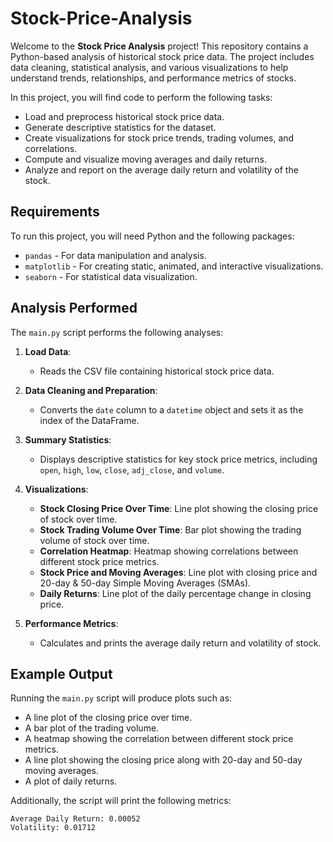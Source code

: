 # Stock-Price-Analysis
Welcome to the **Stock Price Analysis** project! This repository contains a Python-based analysis of historical stock price data. The project includes data cleaning, statistical analysis, and various visualizations to help understand trends, relationships, and performance metrics of stocks.

In this project, you will find code to perform the following tasks:

- Load and preprocess historical stock price data.
- Generate descriptive statistics for the dataset.
- Create visualizations for stock price trends, trading volumes, and correlations.
- Compute and visualize moving averages and daily returns.
- Analyze and report on the average daily return and volatility of the stock.

## Requirements

To run this project, you will need Python and the following packages:

- `pandas` - For data manipulation and analysis.
- `matplotlib` - For creating static, animated, and interactive visualizations.
- `seaborn` - For statistical data visualization.
  
## Analysis Performed

The `main.py` script performs the following analyses:

1. **Load Data**:
   - Reads the CSV file containing historical stock price data.

2. **Data Cleaning and Preparation**:
   - Converts the `date` column to a `datetime` object and sets it as the index of the DataFrame.

3. **Summary Statistics**:
   - Displays descriptive statistics for key stock price metrics, including `open`, `high`, `low`, `close`, `adj_close`, and `volume`.

4. **Visualizations**:
   - **Stock Closing Price Over Time**: Line plot showing the closing price of stock over time.
   - **Stock Trading Volume Over Time**: Bar plot showing the trading volume of stock over time.
   - **Correlation Heatmap**: Heatmap showing correlations between different stock price metrics.
   - **Stock Price and Moving Averages**: Line plot with closing price and 20-day & 50-day Simple Moving Averages (SMAs).
   - **Daily Returns**: Line plot of the daily percentage change in closing price.

5. **Performance Metrics**:
   - Calculates and prints the average daily return and volatility of stock.

## Example Output

Running the `main.py` script will produce plots such as:

- A line plot of the closing price over time.
- A bar plot of the trading volume.
- A heatmap showing the correlation between different stock price metrics.
- A line plot showing the closing price along with 20-day and 50-day moving averages.
- A plot of daily returns.

Additionally, the script will print the following metrics:

```plaintext
Average Daily Return: 0.00052
Volatility: 0.01712
```


